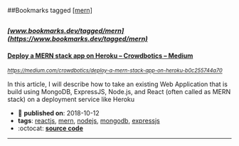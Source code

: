 ##Bookmarks tagged [[mern]](https://www.bookmarks.dev?q=[mern])

_<sup><sup>[www.bookmarks.dev/tagged/mern](https://www.bookmarks.dev/tagged/mern)</sup></sup>_
---
#### [Deploy a MERN stack app on Heroku – Crowdbotics – Medium](https://medium.com/crowdbotics/deploy-a-mern-stack-app-on-heroku-b0c255744a70)
_<sup>https://medium.com/crowdbotics/deploy-a-mern-stack-app-on-heroku-b0c255744a70</sup>_

In this article, I will describe how to take an existing Web Application that is build using MongoDB, ExpressJS, Node.js, and React (often called as MERN stack) on a deployment service like Heroku
* :calendar: **published on**: 2018-10-12
* **tags**: [reactjs](../tagged/reactjs.md), [mern](../tagged/mern.md), [nodejs](../tagged/nodejs.md), [mongodb](../tagged/mongodb.md), [expressjs](../tagged/expressjs.md)
* :octocat: **[source code](https://github.com/amandeepmittal/deploy-mern-on-heroku)**
---
